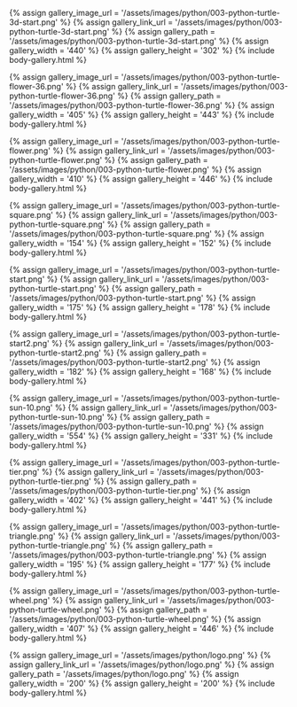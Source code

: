 
{% assign gallery_image_url = '/assets/images/python/003-python-turtle-3d-start.png' %}
{% assign gallery_link_url = '/assets/images/python/003-python-turtle-3d-start.png' %}
{% assign gallery_path = '/assets/images/python/003-python-turtle-3d-start.png' %}
{% assign gallery_width = '440'  %}
{% assign gallery_height = '302'  %}
{% include body-gallery.html %}

{% assign gallery_image_url = '/assets/images/python/003-python-turtle-flower-36.png' %}
{% assign gallery_link_url = '/assets/images/python/003-python-turtle-flower-36.png' %}
{% assign gallery_path = '/assets/images/python/003-python-turtle-flower-36.png' %}
{% assign gallery_width = '405'  %}
{% assign gallery_height = '443'  %}
{% include body-gallery.html %}

{% assign gallery_image_url = '/assets/images/python/003-python-turtle-flower.png' %}
{% assign gallery_link_url = '/assets/images/python/003-python-turtle-flower.png' %}
{% assign gallery_path = '/assets/images/python/003-python-turtle-flower.png' %}
{% assign gallery_width = '410'  %}
{% assign gallery_height = '446'  %}
{% include body-gallery.html %}

{% assign gallery_image_url = '/assets/images/python/003-python-turtle-square.png' %}
{% assign gallery_link_url = '/assets/images/python/003-python-turtle-square.png' %}
{% assign gallery_path = '/assets/images/python/003-python-turtle-square.png' %}
{% assign gallery_width = '154'  %}
{% assign gallery_height = '152'  %}
{% include body-gallery.html %}

{% assign gallery_image_url = '/assets/images/python/003-python-turtle-start.png' %}
{% assign gallery_link_url = '/assets/images/python/003-python-turtle-start.png' %}
{% assign gallery_path = '/assets/images/python/003-python-turtle-start.png' %}
{% assign gallery_width = '175'  %}
{% assign gallery_height = '178'  %}
{% include body-gallery.html %}

{% assign gallery_image_url = '/assets/images/python/003-python-turtle-start2.png' %}
{% assign gallery_link_url = '/assets/images/python/003-python-turtle-start2.png' %}
{% assign gallery_path = '/assets/images/python/003-python-turtle-start2.png' %}
{% assign gallery_width = '182'  %}
{% assign gallery_height = '168'  %}
{% include body-gallery.html %}

{% assign gallery_image_url = '/assets/images/python/003-python-turtle-sun-10.png' %}
{% assign gallery_link_url = '/assets/images/python/003-python-turtle-sun-10.png' %}
{% assign gallery_path = '/assets/images/python/003-python-turtle-sun-10.png' %}
{% assign gallery_width = '554'  %}
{% assign gallery_height = '331'  %}
{% include body-gallery.html %}

{% assign gallery_image_url = '/assets/images/python/003-python-turtle-tier.png' %}
{% assign gallery_link_url = '/assets/images/python/003-python-turtle-tier.png' %}
{% assign gallery_path = '/assets/images/python/003-python-turtle-tier.png' %}
{% assign gallery_width = '402'  %}
{% assign gallery_height = '441'  %}
{% include body-gallery.html %}

{% assign gallery_image_url = '/assets/images/python/003-python-turtle-triangle.png' %}
{% assign gallery_link_url = '/assets/images/python/003-python-turtle-triangle.png' %}
{% assign gallery_path = '/assets/images/python/003-python-turtle-triangle.png' %}
{% assign gallery_width = '195'  %}
{% assign gallery_height = '177'  %}
{% include body-gallery.html %}

{% assign gallery_image_url = '/assets/images/python/003-python-turtle-wheel.png' %}
{% assign gallery_link_url = '/assets/images/python/003-python-turtle-wheel.png' %}
{% assign gallery_path = '/assets/images/python/003-python-turtle-wheel.png' %}
{% assign gallery_width = '407'  %}
{% assign gallery_height = '446'  %}
{% include body-gallery.html %}

{% assign gallery_image_url = '/assets/images/python/logo.png' %}
{% assign gallery_link_url = '/assets/images/python/logo.png' %}
{% assign gallery_path = '/assets/images/python/logo.png' %}
{% assign gallery_width = '200'  %}
{% assign gallery_height = '200'  %}
{% include body-gallery.html %}
